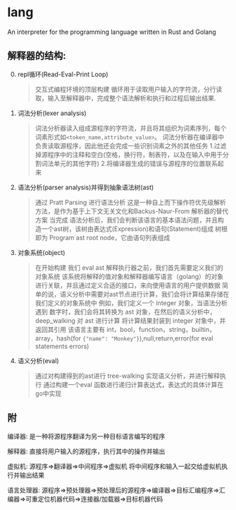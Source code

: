 # lang

An interpreter for the programming language written in Rust and Golang

## 解释器的结构:

0. repl循环(Read-Eval-Print Loop)
   > 交互式编程环境的顶层构建
   > 循环用于读取用户输入的字符流，分行读取，输入至解释器中，完成整个语法解析和执行和过程后输出结果.
1. 词法分析(lexer analysis)
   > 词法分析器读入组成源程序的字符流，并且将其组织为词素序列，每个词素形式如`<token_name,attribute_value>`。
   > 词法分析器在编译器中负责读取源程序，因此他还会完成一些识别词素之外的其他任务
   > 1.过滤掉源程序中的注释和空白(空格，换行符，制表符，以及在输入中用于分割词法单元的其他字符)
   > 2.将编译器生成的错误与源程序的位置联系起来
2. 语法分析(parser analysis)并得到抽象语法树(ast)
   > 通过 Pratt Parsing 进行语法分析
   这是一种自上而下操作符优先级解析方法，是作为基于上下文无关文化和Backus-Naur-From 解析器的替代方案
   > 当完成 语法分析后，我们会判断该语言的基本语法问题，并且构造一个ast树，该树由表达式(Expression)和语句(Statement)组成
   > 树根即为 Program ast root node，它由语句列表组成
3. 对象系统(object)
   > 在开始构建 我们 eval ast 解释执行器之前，我们首先需要定义我们的对象系统
   > 该系统将解释的值对象和解释器编写语言（golang）的对象进行关联，并且通过定义合适的接口，来向使用语言的用户提供数据
   > 简单的说，语义分析中需要对ast节点进行计算，我们会将计算结果存储在我们定义的对象系统中
   > 例如，我们定义一个 integer 对象，当语法分析遇到 数字时，我们会将其转换为 ast 对象，在然后的语义分析中，deep_walking 对
   ast 进行计算
   > 将计算结果封装到 integer 对象中，并返回其引用
   > 该语言主要有 int，bool，function，string，builtin，array，hash(for `{"name": "Monkey"}`),null,return,error(for eval
   statements errors)
4. 语义分析(eval)
   > 通过对构建得到的ast进行 tree-walking 实现语义分析，并进行解释执行
   > 通过构建一个eval 函数进行递归计算表达式，表达式的具体计算在go中实现

## 附

编译器:
是一种将源程序翻译为另一种目标语言编写的程序

解释器:
直接将用户输入的源程序，执行其中的操作并输出

虚拟机:
源程序=>翻译器=>中间程序=>虚拟机
将中间程序和输入一起交给虚拟机执行并输出结果

语言处理器:
源程序=>预处理器=>预处理后的源程序=>编译器=>目标汇编程序=>汇编器=>可重定位机器代码=>连接器/加载器=>目标机器代码

